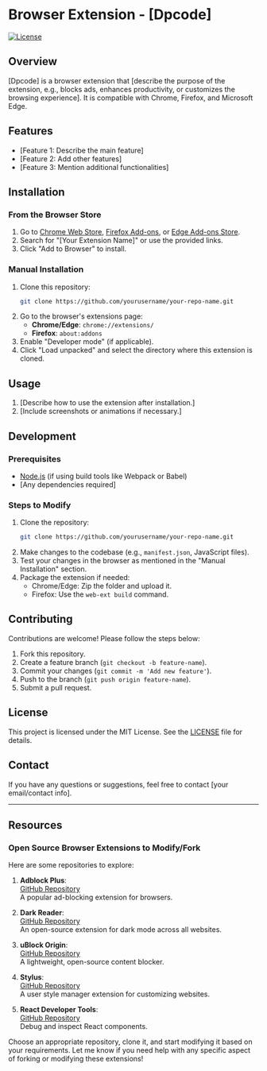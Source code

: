 
# Browser Extension - [Dpcode]

[![License](https://img.shields.io/badge/license-MIT-green.svg)](LICENSE)

## Overview

[Dpcode] is a browser extension that [describe the purpose of the extension, e.g., blocks ads, enhances productivity, or customizes the browsing experience]. It is compatible with Chrome, Firefox, and Microsoft Edge.

## Features

- [Feature 1: Describe the main feature]
- [Feature 2: Add other features]
- [Feature 3: Mention additional functionalities]

## Installation

### From the Browser Store
1. Go to [Chrome Web Store](#), [Firefox Add-ons](#), or [Edge Add-ons Store](#).
2. Search for "[Your Extension Name]" or use the provided links.
3. Click "Add to Browser" to install.

### Manual Installation
1. Clone this repository:
   ```bash
   git clone https://github.com/yourusername/your-repo-name.git
   ```
2. Go to the browser's extensions page:
   - **Chrome/Edge**: `chrome://extensions/`
   - **Firefox**: `about:addons`
3. Enable "Developer mode" (if applicable).
4. Click "Load unpacked" and select the directory where this extension is cloned.

## Usage

1. [Describe how to use the extension after installation.]
2. [Include screenshots or animations if necessary.]

## Development

### Prerequisites
- [Node.js](https://nodejs.org) (if using build tools like Webpack or Babel)
- [Any dependencies required]

### Steps to Modify
1. Clone the repository:
   ```bash
   git clone https://github.com/yourusername/your-repo-name.git
   ```
2. Make changes to the codebase (e.g., `manifest.json`, JavaScript files).
3. Test your changes in the browser as mentioned in the "Manual Installation" section.
4. Package the extension if needed:
   - Chrome/Edge: Zip the folder and upload it.
   - Firefox: Use the `web-ext build` command.

## Contributing

Contributions are welcome! Please follow the steps below:
1. Fork this repository.
2. Create a feature branch (`git checkout -b feature-name`).
3. Commit your changes (`git commit -m 'Add new feature'`).
4. Push to the branch (`git push origin feature-name`).
5. Submit a pull request.

## License

This project is licensed under the MIT License. See the [LICENSE](LICENSE) file for details.

## Contact

If you have any questions or suggestions, feel free to contact [your email/contact info].

---

## Resources

### Open Source Browser Extensions to Modify/Fork
Here are some repositories to explore:

1. **Adblock Plus**:  
   [GitHub Repository](https://github.com/adblockplus/adblockpluschrome)  
   A popular ad-blocking extension for browsers.

2. **Dark Reader**:  
   [GitHub Repository](https://github.com/darkreader/darkreader)  
   An open-source extension for dark mode across all websites.

3. **uBlock Origin**:  
   [GitHub Repository](https://github.com/gorhill/uBlock)  
   A lightweight, open-source content blocker.

4. **Stylus**:  
   [GitHub Repository](https://github.com/openstyles/stylus)  
   A user style manager extension for customizing websites.

5. **React Developer Tools**:  
   [GitHub Repository](https://github.com/facebook/react/tree/main/packages/react-devtools)  
   Debug and inspect React components.

Choose an appropriate repository, clone it, and start modifying it based on your requirements. Let me know if you need help with any specific aspect of forking or modifying these extensions!
